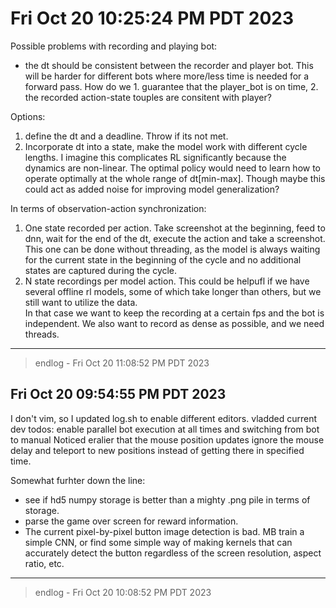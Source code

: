 # Fri Oct 20 10:25:24 PM PDT 2023

Possible problems with recording and playing bot:
 * the dt should be consistent between the recorder and player bot. This will be harder for different bots where more/less time is needed for a forward pass. How do we 1. guarantee that the player_bot is on time, 2. the recorded action-state touples are consitent with player?
 
Options:
1. define the dt and a deadline. Throw if its not met.
2. Incorporate dt into a state, make the model work with different cycle lengths. I imagine this complicates RL significantly because the dynamics are non-linear. The optimal policy would need to learn how to operate optimally at the whole range of dt[min-max]. Though maybe this could act as added noise for improving model generalization?

In terms of observation-action synchronization:
1. One state recorded per action. Take screenshot at the beginning, feed to dnn, wait for the end of the dt, execute the action and take a screenshot.    
This one can be done without threading, as the model is always waiting for the current state in the beginning of the cycle and no additional states are captured during the cycle.
2. N state recordings per model action. This could be helpufl if we have several offline rl models, some of which take longer than others, but we still want to utilize the data.    
In that case we want to keep the recording at a certain fps and the bot is independent. We also want to record as dense as possible, and we need threads.

---
> endlog - Fri Oct 20 11:08:52 PM PDT 2023

## Fri Oct 20 09:54:55 PM PDT 2023

I don't vim, so I updated log.sh to enable different editors. 
vladded current dev todos: enable parallel bot execution at all times and switching from bot to manual
Noticed eralier that the mouse position updates ignore the mouse delay and teleport to new positions instead of getting there in specified time.

Somewhat furhter down the line: 
 * see if hd5 numpy storage is better than a mighty .png pile in terms of storage.
 * parse the game over screen for reward information.
 * The current pixel-by-pixel button image detection is bad. MB train a simple CNN, or find some simple way of making kernels that can accurately detect the button 
regardless of the screen resolution, aspect ratio, etc.
---
> endlog - Fri Oct 20 10:08:52 PM PDT 2023

#